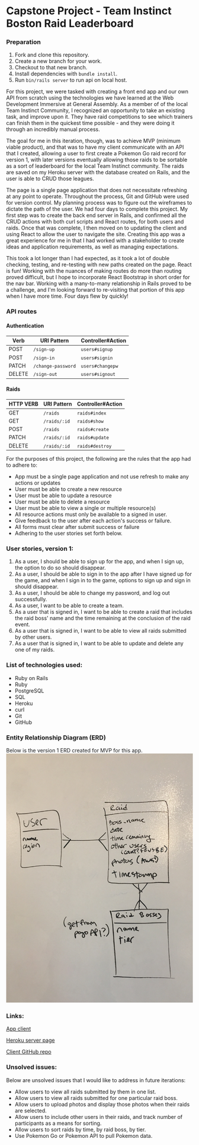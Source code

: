 # Capstone Project - Team Instinct Boston Raid Leaderboard

### Preparation

1. Fork and clone this repository.
2. Create a new branch for your work.
3. Checkout to that new branch.
4. Install dependencies with `bundle install`.
5. Run `bin/rails server` to run api on local host.

For this project, we were tasked with creating a front end app and our own API from scratch using the technologies we have learned at the Web Development Immersive at General Assembly. As a member of of the local Team Instinct Community, I recognized an opportunity to take an existing task, and improve upon it. They have raid competitions to see which trainers can finish them in the quickest time possible - and they were doing it through an incredibly manual process.

The goal for me in this iteration, though, was to achieve MVP (minimum viable product), and that was to have my client communicate with an API that I created, allowing a user to first create a Pokemon Go raid record for version 1, with later versions eventually allowing those raids to be sortable as a sort of leaderboard for the local Team Instinct community. The raids are saved on my Heroku server with the database created on Rails, and the user is able to CRUD those leagues.

The page is a single page application that does not necessitate refreshing at any point to operate. Throughout the process, Git and GitHub were used for version control. My planning process was to figure out the wireframes to dictate the path of the user. We had four days to complete this project. My first step was to create the back end server in Rails, and confirmed all the CRUD actions with both curl scripts and React routes, for both users and raids. Once that was complete, I then moved on to updating the client and using React to allow the user to navigate the site. Creating this app was a great experience for me in that I had worked with a stakeholder to create ideas and application requirements, as well as managing expectations.

This took a lot longer than I had expected, as it took a lot of double checking, testing, and re-testing with new paths created on the page. React is fun! Working with the nuances of making routes do more than routing proved difficult, but I hope to incorporate React Bootstrap in short order for the nav bar. Working with a many-to-many relationship in Rails proved to be a challenge, and I'm looking forward to re-visiting that portion of this app when I have more time. Four days flew by quickly!

### API routes

#### Authentication

| Verb   | URI Pattern            | Controller#Action |
|--------|------------------------|-------------------|
| POST   | `/sign-up`             | `users#signup`    |
| POST   | `/sign-in`             | `users#signin`    |
| PATCH  | `/change-password`     | `users#changepw`  |
| DELETE | `/sign-out`        | `users#signout`   |

#### Raids

| HTTP VERB | URI Pattern   | Controller#Action |
|-----------|---------------|-------------------|
| GET       | `/raids`     | `raids#index`    |
| GET       | `/raids/:id` | `raids#show`     |
| POST      | `/raids`     | `raids#create`   |
| PATCH     | `/raids/:id` | `raids#update`   |
| DELETE    | `/raids/:id` | `raids#destroy`  |


For the purposes of this project, the following are the rules that the app had to adhere to:
  * App must be a single page application and not use refresh to make any actions or updates
  * User must be able to create a new resource
  * User must be able to update a resource
  * User must be able to delete a resource
  * User must be able to view a single or multiple resource(s)
  * All resource actions must only be available to a signed in user.
  * Give feedback to the user after each action's success or failure.
  * All forms must clear after submit success or failure
  * Adhering to the user stories set forth below.

### User stories, version 1:
1. As a user, I should be able to sign up for the app, and when I sign up, the option to do so should disappear.
2. As a user, I should be able to sign in to the app after I have signed up for the game, and when I sign in to the game, options to sign up and sign in should disappear.
3. As a user, I should be able to change my password, and log out successfully.
4. As a user, I want to be able to create a team.
5. As a user that is signed in, I want to be able to create a raid that includes the raid boss' name and the time remaining at the conclusion of the raid event.
6. As a user that is signed in, I want to be able to view all raids submitted by other users.
7. As a user that is signed in, I want to be able to update and  delete any one of my raids.

### List of technologies used:
* Ruby on Rails
* Ruby
* PostgreSQL
* SQL
* Heroku
* curl
* Git
* GitHub

### Entity Relationship Diagram (ERD)
Below is the version 1 ERD created for MVP for this app.
![alt text](/public/tibraidleaderboarderd.jpeg "Team Instinct Boston Raid Leaderboard V1 ERD")

### Links:
[App client](https://cedis81.github.io/tib-raidlb-client/#/)

[Heroku server page](https://dry-dusk-62111.herokuapp.com/)

[Client GitHub repo](https://github.com/cedis81/tib-raidlb-client)

### Unsolved issues:
Below are unsolved issues that I would like to address in future iterations:
* Allow users to view all raids submitted by them in one list.
* Allow users to view all raids submitted for one particular raid boss.
* Allow users to upload photos and display those photos when their raids are selected.
* Allow users to include other users in their raids, and track number of participants as a means for sorting.
* Allow users to sort raids by time, by raid boss, by tier.
* Use Pokemon Go or Pokemon API to pull Pokemon data.
